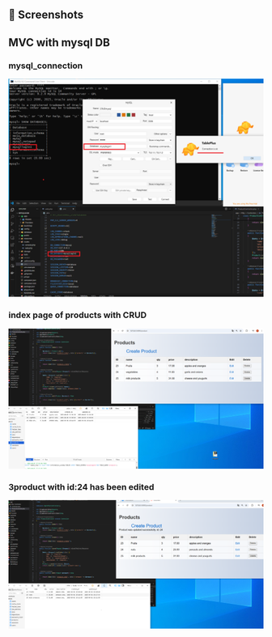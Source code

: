 ## 📸 Screenshots
<h2>MVC with mysql DB </h2>
<h3>mysql_connection</h3>
<img src="mysql_connection.png" alt="" width="800">

<h3>index page of products with CRUD</h3>
<img src="index_page.png" alt="" width="800">

<h3>3product with id:24 has been edited</h3>
<img src="after_edit.png" alt="" width="800">

